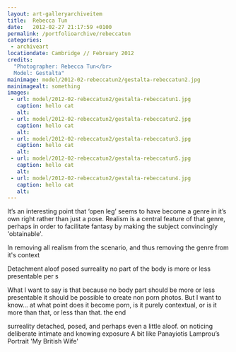 ```yaml
---
layout: art-galleryarchiveitem
title:  Rebecca Tun
date:   2012-02-27 21:17:59 +0100
permalink: /portfolioarchive/rebeccatun
categories:
 - archiveart
locationdate: Cambridge // February 2012
credits:
  "Photographer: Rebecca Tun</br>
  Model: Gestalta"
mainimage: model/2012-02-rebeccatun2/gestalta-rebeccatun2.jpg
mainimagealt: something
images:
 - url: model/2012-02-rebeccatun2/gestalta-rebeccatun1.jpg
   caption: hello cat
   alt:
 - url: model/2012-02-rebeccatun2/gestalta-rebeccatun2.jpg
   caption: hello cat
   alt:
 - url: model/2012-02-rebeccatun2/gestalta-rebeccatun3.jpg
   caption: hello cat
   alt:
 - url: model/2012-02-rebeccatun2/gestalta-rebeccatun5.jpg
   caption: hello cat
   alt:
 - url: model/2012-02-rebeccatun2/gestalta-rebeccatun4.jpg
   caption: hello cat
   alt:
---
```


It’s an interesting point that ‘open leg’ seems to have become a genre in it’s own right rather than just a pose. Realism is a central feature of that genre, perhaps in order to facilitate fantasy by making the subject convincingly 'obtainable'.

In removing all realism from the scenario, and thus removing the genre from it's context

Detachment
aloof posed
surreality
no part of the body is more or less presentable per s

What I want to say is that because no body part should be more or less presentable it should be possible to create non porn photos.
But I want to know... at what point does it become porn, is it purely contextual, or is it more than that, or less than that. the end

surreality
detached, posed, and perhaps even a little aloof.
on noticing deliberate intimate and knowing exposure
A bit like Panayiotis Lamprou’s Portrait 'My British Wife'
